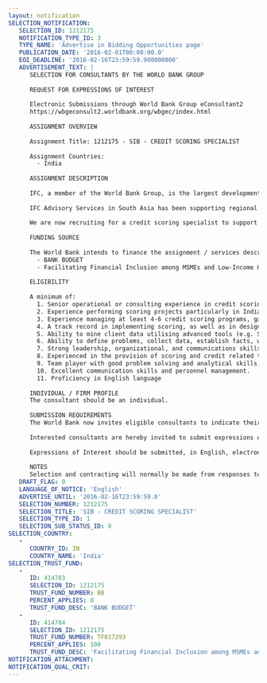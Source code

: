 ```yaml
---
layout: notification
SELECTION_NOTIFICATION: 
   SELECTION_ID: 1212175
   NOTIFICATION_TYPE_ID: 3
   TYPE_NAME: 'Advertise in Bidding Opportunities page'
   PUBLICATION_DATE: '2016-02-01T00:00:00.0'
   EOI_DEADLINE: '2016-02-16T23:59:59.900000000'
   ADVERTISEMENT_TEXT: |
      SELECTION FOR CONSULTANTS BY THE WORLD BANK GROUP
      
      REQUEST FOR EXPRESSIONS OF INTEREST
      
      Electronic Submissions through World Bank Group eConsultant2
      https://wbgeconsult2.worldbank.org/wbgec/index.html
      
      ASSIGNMENT OVERVIEW
      
      Assignment Title: 1212175 - SIB - CREDIT SCORING SPECIALIST
      
      Assignment Countries:
        - India
      
      ASSIGNMENT DESCRIPTION
      
      IFC, a member of the World Bank Group, is the largest development institution focused on the private sector in developing countries. We create opportunity for people to escape poverty and improve their livesby providing financing to help businesses employ more people and provide essential services, mobilizing capital from others, and delivering advisory and risk-management (RM) services to ensure sustainable development.
      
      IFC Advisory Services in South Asia has been supporting regional efforts to promote financial inclusion across the sub-continent including India, Bangladesh, Sri lanka, Nepal, Bhutan and the Maldives. We partner with financial institutions to help build their capacity to provide financial services to key underserved parts of the market such as microfinance, SME, women, and agriculture
      
      We are now recruiting for a credit scoring specialist to support a large business transformation project with a financial institution in India. The specialist will be responsible for performing credit scoring across Retail and SME banking portfolios.
      
      FUNDING SOURCE
      
      The World Bank intends to finance the assignment / services described below under the following trust fund(s):
        - BANK BUDGET
        - Facilitating Financial Inclusion among MSMEs and Low-Income Households in India
      
      ELIGIBILITY
      
      A minimum of:
      	1. Senior operational or consulting experience in credit scoring within a banking environment, ideally in both developed and emerging markets, and 10-15 years strong demonstrated experience in a financial services environment, preferably in SME or retail banking;
      	2. Experience performing scoring projects particularly in India as well as South Asia more widely
      	3. Experience managing at least 4-6 credit scoring programs, gained either in a bank or preferably with a leading consultancy
      	4. A track record in implementing scoring, as well as in designing and implementing transformation projects is essential
      	5. Ability to mine client data utilising advanced tools (e.g. SAS) and manipulate as required to support effective scoring analysis
      	6. Ability to define problems, collect data, establish facts, write reports and draw valid conclusions.
      	7. Strong leadership, organizational, and communications skills, including the ability to represent IFC and work credibly at the senior executive and boardroom level.
      	8. Experienced in the provision of scoring and credit related training preferable
      	9. Team player with good problem solving and analytical skills, with an ability to collaborate with large teams in the field
      	10. Excellent communication skills and personnel management.
      	11. Proficiency in English language
      
      INDIVIDUAL / FIRM PROFILE
      The consultant should be an individual. 
      
      SUBMISSION REQUIREMENTS
      The World Bank now invites eligible consultants to indicate their interest in providing the services.  Interested consultants must provide information indicating that they are qualified to perform the services (brochures, description of similar assignments, experience in similar conditions, availability of appropriate skills among staff, etc.).  Please note that the total size of all attachments should be less than 5MB.  
      
      Interested consultants are hereby invited to submit expressions of interest.
      
      Expressions of Interest should be submitted, in English, electronically through World Bank Group eConsultant2 (https://wbgeconsult2.worldbank.org/wbgec/index.html)
      
      NOTES
      Selection and contracting will normally be made from responses to this notification.  The consultant will be selected from a shortlist, subject to availability of funding.
   DRAFT_FLAG: 0
   LANGUAGE_OF_NOTICE: 'English'
   ADVERTISE_UNTIL: '2016-02-16T23:59:59.0'
   SELECTION_NUMBER: 1212175
   SELECTION_TITLE: 'SIB - CREDIT SCORING SPECIALIST'
   SELECTION_TYPE_ID: 1
   SELECTION_SUB_STATUS_ID: 8
SELECTION_COUNTRY: 
   - 
      COUNTRY_ID: IN
      COUNTRY_NAME: 'India'
SELECTION_TRUST_FUND: 
   - 
      ID: 414783
      SELECTION_ID: 1212175
      TRUST_FUND_NUMBER: BB
      PERCENT_APPLIES: 0
      TRUST_FUND_DESC: 'BANK BUDGET'
   - 
      ID: 414784
      SELECTION_ID: 1212175
      TRUST_FUND_NUMBER: TF017293
      PERCENT_APPLIES: 100
      TRUST_FUND_DESC: 'Facilitating Financial Inclusion among MSMEs and Low-Income Households in India'
NOTIFICATION_ATTACHMENT: 
NOTIFICATION_QUAL_CRIT: 
---
```

